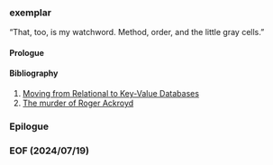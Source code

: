 ### exemplar

“That, too, is my watchword. Method, order, and the little gray cells.”


#### Prologue


#### Bibliography 
1. [Moving from Relational to Key-Value Databases](https://www.memurai.com/blog/moving-from-relational-to-key-value-databases)
2. [The murder of Roger Ackroyd](https://www.gutenberg.org/cache/epub/69087/pg69087-images.html)


### Epilogue 


### EOF (2024/07/19)
